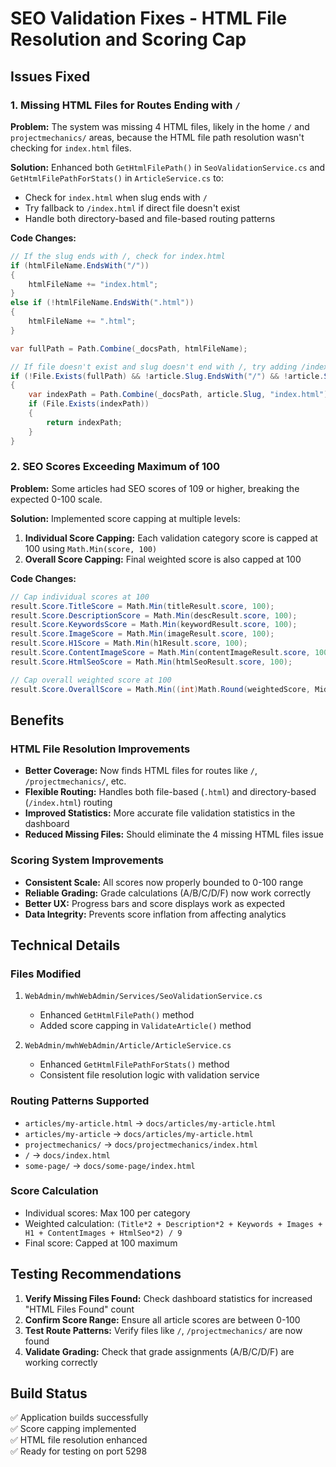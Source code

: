 # SEO Validation Fixes - HTML File Resolution and Scoring Cap

## Issues Fixed

### 1. Missing HTML Files for Routes Ending with `/`

**Problem:** The system was missing 4 HTML files, likely in the home `/` and `projectmechanics/` areas, because the HTML file path resolution wasn't checking for `index.html` files.

**Solution:** Enhanced both `GetHtmlFilePath()` in `SeoValidationService.cs` and `GetHtmlFilePathForStats()` in `ArticleService.cs` to:

- Check for `index.html` when slug ends with `/`
- Try fallback to `/index.html` if direct file doesn't exist
- Handle both directory-based and file-based routing patterns

**Code Changes:**

```csharp
// If the slug ends with /, check for index.html
if (htmlFileName.EndsWith("/"))
{
    htmlFileName += "index.html";
}
else if (!htmlFileName.EndsWith(".html"))
{
    htmlFileName += ".html";
}

var fullPath = Path.Combine(_docsPath, htmlFileName);

// If file doesn't exist and slug doesn't end with /, try adding /index.html
if (!File.Exists(fullPath) && !article.Slug.EndsWith("/") && !article.Slug.EndsWith(".html"))
{
    var indexPath = Path.Combine(_docsPath, article.Slug, "index.html");
    if (File.Exists(indexPath))
    {
        return indexPath;
    }
}
```

### 2. SEO Scores Exceeding Maximum of 100

**Problem:** Some articles had SEO scores of 109 or higher, breaking the expected 0-100 scale.

**Solution:** Implemented score capping at multiple levels:

1. **Individual Score Capping:** Each validation category score is capped at 100 using `Math.Min(score, 100)`
2. **Overall Score Capping:** Final weighted score is also capped at 100

**Code Changes:**

```csharp
// Cap individual scores at 100
result.Score.TitleScore = Math.Min(titleResult.score, 100);
result.Score.DescriptionScore = Math.Min(descResult.score, 100);
result.Score.KeywordsScore = Math.Min(keywordResult.score, 100);
result.Score.ImageScore = Math.Min(imageResult.score, 100);
result.Score.H1Score = Math.Min(h1Result.score, 100);
result.Score.ContentImageScore = Math.Min(contentImageResult.score, 100);
result.Score.HtmlSeoScore = Math.Min(htmlSeoResult.score, 100);

// Cap overall weighted score at 100
result.Score.OverallScore = Math.Min((int)Math.Round(weightedScore, MidpointRounding.AwayFromZero), 100);
```

## Benefits

### HTML File Resolution Improvements

- **Better Coverage:** Now finds HTML files for routes like `/`, `/projectmechanics/`, etc.
- **Flexible Routing:** Handles both file-based (`.html`) and directory-based (`/index.html`) routing
- **Improved Statistics:** More accurate file validation statistics in the dashboard
- **Reduced Missing Files:** Should eliminate the 4 missing HTML files issue

### Scoring System Improvements

- **Consistent Scale:** All scores now properly bounded to 0-100 range
- **Reliable Grading:** Grade calculations (A/B/C/D/F) now work correctly
- **Better UX:** Progress bars and score displays work as expected
- **Data Integrity:** Prevents score inflation from affecting analytics

## Technical Details

### Files Modified

1. `WebAdmin/mwhWebAdmin/Services/SeoValidationService.cs`
   - Enhanced `GetHtmlFilePath()` method
   - Added score capping in `ValidateArticle()` method

2. `WebAdmin/mwhWebAdmin/Article/ArticleService.cs`
   - Enhanced `GetHtmlFilePathForStats()` method
   - Consistent file resolution logic with validation service

### Routing Patterns Supported

- `articles/my-article.html` → `docs/articles/my-article.html`
- `articles/my-article` → `docs/articles/my-article.html`
- `projectmechanics/` → `docs/projectmechanics/index.html`
- `/` → `docs/index.html`
- `some-page/` → `docs/some-page/index.html`

### Score Calculation

- Individual scores: Max 100 per category
- Weighted calculation: `(Title*2 + Description*2 + Keywords + Images + H1 + ContentImages + HtmlSeo*2) / 9`
- Final score: Capped at 100 maximum

## Testing Recommendations

1. **Verify Missing Files Found:** Check dashboard statistics for increased "HTML Files Found" count
2. **Confirm Score Range:** Ensure all article scores are between 0-100
3. **Test Route Patterns:** Verify files like `/`, `/projectmechanics/` are now found
4. **Validate Grading:** Check that grade assignments (A/B/C/D/F) are working correctly

## Build Status

✅ Application builds successfully  
✅ Score capping implemented  
✅ HTML file resolution enhanced  
✅ Ready for testing on port 5298
